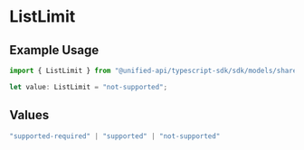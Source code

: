 # ListLimit

## Example Usage

```typescript
import { ListLimit } from "@unified-api/typescript-sdk/sdk/models/shared";

let value: ListLimit = "not-supported";
```

## Values

```typescript
"supported-required" | "supported" | "not-supported"
```
